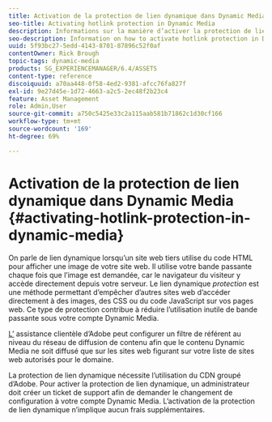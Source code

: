 ```yaml
---
title: Activation de la protection de lien dynamique dans Dynamic Media
seo-title: Activating hotlink protection in Dynamic Media
description: Informations sur la manière d’activer la protection de lien dynamique dans Dynamic Media.
seo-description: Information on how to activate hotlink protection in Dynamic Media.
uuid: 5f93bc27-5edd-4143-8701-87896c52f0af
contentOwner: Rick Brough
topic-tags: dynamic-media
products: SG_EXPERIENCEMANAGER/6.4/ASSETS
content-type: reference
discoiquuid: a70aa448-0f58-4ed2-9381-afcc76fa827f
exl-id: 9e27d45e-1d72-4663-a2c5-2ec48f2b23c4
feature: Asset Management
role: Admin,User
source-git-commit: a750c5425e33c2a115aab581b71862c1d30cf166
workflow-type: tm+mt
source-wordcount: '169'
ht-degree: 69%

---
```


# Activation de la protection de lien dynamique dans Dynamic Media {#activating-hotlink-protection-in-dynamic-media}

On parle de lien dynamique lorsqu’un site web tiers utilise du code HTML pour afficher une image de votre site web. Il utilise votre bande passante chaque fois que l’image est demandée, car le navigateur du visiteur y accède directement depuis votre serveur. Le lien dynamique *protection* est une méthode permettant d’empêcher d’autres sites web d’accéder directement à des images, des CSS ou du code JavaScript sur vos pages web. Ce type de protection contribue à réduire l’utilisation inutile de bande passante sous votre compte Dynamic Media.

[L’](https://experienceleague.adobe.com/?support-solution=Experience+Manager&amp;lang=fr#support) assistance clientèle d’Adobe peut configurer un filtre de référent au niveau du réseau de diffusion de contenu afin que le contenu Dynamic Media ne soit diffusé que sur les sites web figurant sur votre liste de sites web autorisés pour le domaine.

La protection de lien dynamique nécessite l’utilisation du CDN groupé d’Adobe. Pour activer la protection de lien dynamique, un administrateur doit créer un ticket de support afin de demander le changement de configuration à votre compte Dynamic Media. L’activation de la protection de lien dynamique n’implique aucun frais supplémentaires.
